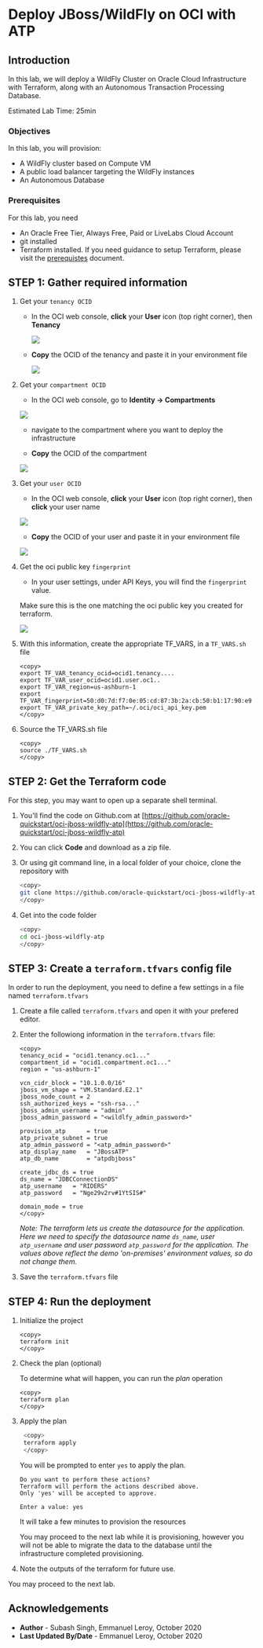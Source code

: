 # Deploy JBoss/WildFly on OCI with ATP

## Introduction

In this lab, we will deploy a WildFly Cluster on Oracle Cloud Infrastructure with Terraform, along with an Autonomous Transaction Processing Database.

Estimated Lab Time: 25min

### Objectives

In this lab, you will provision:
* A WildFly cluster based on Compute VM
* A public load balancer targeting the WildFly instances
* An Autonomous Database

### Prerequisites

For this lab, you need

* An Oracle Free Tier, Always Free, Paid or LiveLabs Cloud Account
* git installed
* Terraform installed. If you need guidance to setup Terraform, please visit the [prerequistes](https://github.com/oracle-quickstart/oci-prerequisites) document.

## **STEP 1**: Gather required information

1. Get your `tenancy OCID`

    - In the OCI web console, **click** your **User** icon (top right corner), then **Tenancy**

        ![](./images/setup-tf-tenancy.png)

    - **Copy** the OCID of the tenancy and paste it in your environment file

        ![](./images/setup-tf-tenancy-ocid.png)

2. Get your `compartment OCID`

    - In the OCI web console, go to **Identity -> Compartments**

    ![](./images/setup-tf-compartment.png)

    - navigate to the compartment where you want to deploy the infrastructure

    - **Copy** the OCID of the compartment

    ![](./images/setup-tf-compartment-ocid.png)

3. Get your `user OCID`

    - In the OCI web console, **click** your **User** icon (top right corner), then **click** your user name 
        
    ![](./images/setup-tf-user.png)

    - **Copy** the OCID of your user and paste it in your environment file

    ![](./images/setup-tf-user-ocid.png)

4. Get the oci public key `fingerprint`

    - In your user settings, under API Keys, you will find the `fingerprint` value. 
    
    Make sure this is the one matching the oci public key you created for terraform.

    ![](./images/setup-tf-fingerprint.png)

5. With this information, create the appropriate TF_VARS, in a `TF_VARS.sh` file

    ```
    <copy>
    export TF_VAR_tenancy_ocid=ocid1.tenancy....
    export TF_VAR_user_ocid=ocid1.user.oc1..
    export TF_VAR_region=us-ashburn-1
    export TF_VAR_fingerprint=50:d0:7d:f7:0e:05:cd:87:3b:2a:cb:50:b1:17:90:e9
    export TF_VAR_private_key_path=~/.oci/oci_api_key.pem
    </copy>
    ```

6. Source the TF_VARS.sh file

    ```
    <copy>
    source ./TF_VARS.sh
    </copy>
    ```

## **STEP 2:** Get the Terraform code

For this step, you may want to open up a separate shell terminal.

1. You'll find the code on Github.com at [https://github.com/oracle-quickstart/oci-jboss-wildfly-atp](https://github.com/oracle-quickstart/oci-jboss-wildfly-atp)

2. You can click **Code** and download as a zip file.

3. Or using git command line, in a local folder of your choice, clone the repository with

    ```bash
    <copy>
    git clone https://github.com/oracle-quickstart/oci-jboss-wildfly-atp
    </copy>
    ```

4. Get into the code folder

    ```bash
    <copy>
    cd oci-jboss-wildfly-atp
    </copy>
    ```

## **STEP 3:** Create a `terraform.tfvars` config file

In order to run the deployment, you need to define a few settings in a file named `terraform.tfvars`

1. Create a file called `terraform.tfvars` and open it with your prefered editor.

2. Enter the followiong information in the `terraform.tfvars` file:

    ```
    <copy>
    tenancy_ocid = "ocid1.tenancy.oc1..."
    compartment_id = "ocid1.compartment.oc1..."
    region = "us-ashburn-1"

    vcn_cidr_block = "10.1.0.0/16"
    jboss_vm_shape = "VM.Standard.E2.1"
    jboss_node_count = 2
    ssh_authorized_keys = "ssh-rsa..."
    jboss_admin_username = "admin"
    jboss_admin_password = "<wildlfy_admin_password>"

    provision_atp      = true
    atp_private_subnet = true
    atp_admin_password = "<atp_admin_password>"
    atp_display_name   = "JBossATP"
    atp_db_name        = "atpdbjboss"

    create_jdbc_ds = true
    ds_name = "JDBCConnectionDS"
    atp_username   = "RIDERS"
    atp_password   = "Nge29v2rv#1YtSIS#"

    domain_mode = true
    </copy>
    ```

    *Note: The terraform lets us create the datasource for the application. Here we need to specify the datasource name `ds_name`, user `atp_username` and user password `atp_password` for the application. The values above reflect the demo 'on-premises' environment values, so do not change them.*

3. Save the `terraform.tfvars` file

## **STEP 4:** Run the deployment

1. Initialize the project

    ```
    <copy>
    terraform init
    </copy>
    ```

2. Check the plan (optional)

    To determine what will happen, you can run the *plan* operation

    ```
    <copy>
    terraform plan
    </copy>
    ```

3. Apply the plan

   ```bash
    <copy>
    terraform apply
    </copy>
    ```

    You will be prompted to enter `yes` to apply the plan.

    ```
    Do you want to perform these actions?
    Terraform will perform the actions described above.
    Only 'yes' will be accepted to approve.

    Enter a value: yes
    ```

    It will take a few minutes to provision the resources

    You may proceed to the next lab while it is provisioning, however you will not be able to migrate the data to the database until the infrastructure completed provisioning.

4. Note the outputs of the terraform for future use.    

You may proceed to the next lab.

## Acknowledgements
 - **Author** - Subash Singh, Emmanuel Leroy, October 2020
 - **Last Updated By/Date** - Emmanuel Leroy, October 2020
